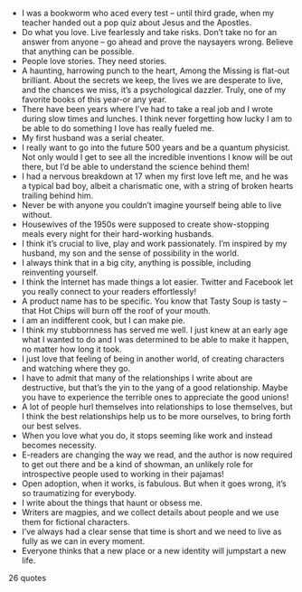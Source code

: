  - I was a bookworm who aced every test – until third grade, when my teacher handed out a pop quiz about Jesus and the Apostles.
 - Do what you love. Live fearlessly and take risks. Don’t take no for an answer from anyone – go ahead and prove the naysayers wrong. Believe that anything can be possible.
 - People love stories. They need stories.
 - A haunting, harrowing punch to the heart, Among the Missing is flat-out brilliant. About the secrets we keep, the lives we are desperate to live, and the chances we miss, it’s a psychological dazzler. Truly, one of my favorite books of this year-or any year.
 - There have been years where I’ve had to take a real job and I wrote during slow times and lunches. I think never forgetting how lucky I am to be able to do something I love has really fueled me.
 - My first husband was a serial cheater.
 - I really want to go into the future 500 years and be a quantum physicist. Not only would I get to see all the incredible inventions I know will be out there, but I’d be able to understand the science behind them!
 - I had a nervous breakdown at 17 when my first love left me, and he was a typical bad boy, albeit a charismatic one, with a string of broken hearts trailing behind him.
 - Never be with anyone you couldn’t imagine yourself being able to live without.
 - Housewives of the 1950s were supposed to create show-stopping meals every night for their hard-working husbands.
 - I think it’s crucial to live, play and work passionately. I’m inspired by my husband, my son and the sense of possibility in the world.
 - I always think that in a big city, anything is possible, including reinventing yourself.
 - I think the Internet has made things a lot easier. Twitter and Facebook let you really connect to your readers effortlessly!
 - A product name has to be specific. You know that Tasty Soup is tasty – that Hot Chips will burn off the roof of your mouth.
 - I am an indifferent cook, but I can make pie.
 - I think my stubbornness has served me well. I just knew at an early age what I wanted to do and I was determined to be able to make it happen, no matter how long it took.
 - I just love that feeling of being in another world, of creating characters and watching where they go.
 - I have to admit that many of the relationships I write about are destructive, but that’s the yin to the yang of a good relationship. Maybe you have to experience the terrible ones to appreciate the good unions!
 - A lot of people hurl themselves into relationships to lose themselves, but I think the best relationships help us to be more ourselves, to bring forth our best selves.
 - When you love what you do, it stops seeming like work and instead becomes necessity.
 - E-readers are changing the way we read, and the author is now required to get out there and be a kind of showman, an unlikely role for introspective people used to working in their pajamas!
 - Open adoption, when it works, is fabulous. But when it goes wrong, it’s so traumatizing for everybody.
 - I write about the things that haunt or obsess me.
 - Writers are magpies, and we collect details about people and we use them for fictional characters.
 - I’ve always had a clear sense that time is short and we need to live as fully as we can in every moment.
 - Everyone thinks that a new place or a new identity will jumpstart a new life.

26 quotes